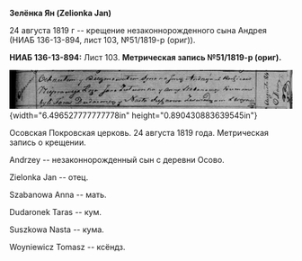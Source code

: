 **Зелёнка Ян (Zelionka Jan)**

24 августа 1819 г -- крещение незаконнорожденного сына Андрея (НИАБ
136-13-894, лист 103, №51/1819-р (ориг)).

**НИАБ 136-13-894:** Лист 103. **Метрическая запись №51/1819-р (ориг).**

![](./media/f84a776c2daab5e784e6270b9a8f787459dad9fe.png){width="6.496527777777778in"
height="0.890430883639545in"}

Осовская Покровская церковь. 24 августа 1819 года. Метрическая запись о
крещении.

Andrzey -- незаконнорожденный сын с деревни Осовo.

Zielonka Jan -- отец.

Szabanowa Anna -- мать.

Dudaronek Taras -- кум.

Suszkowa Nasta -- кума.

Woyniewicz Tomasz -- ксёндз.
